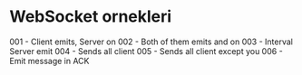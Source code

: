 # WebSocket ornekleri

001 - Client emits, Server on
002 - Both of them emits and on
003 - Interval Server emit
004 - Sends all client
005 - Sends all client except you
006 - Emit message in ACK